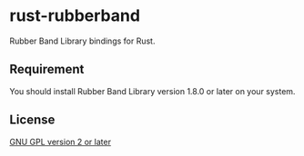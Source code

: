 # rust-rubberband
Rubber Band Library bindings for Rust.

## Requirement
You should install Rubber Band Library version 1.8.0 or later on your system.

## License
[GNU GPL version 2 or later](LICENSE)

